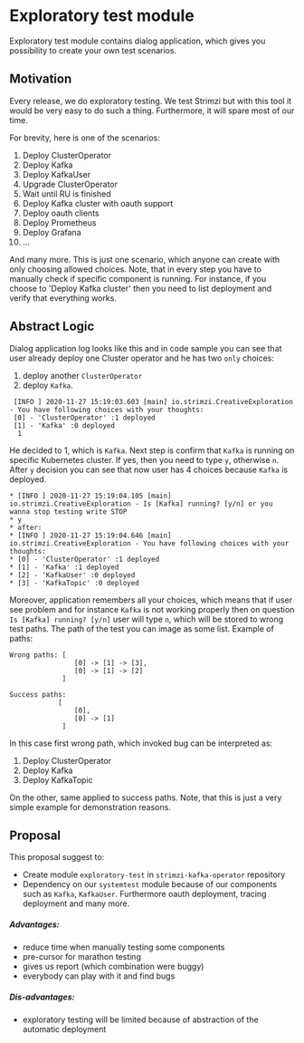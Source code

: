 # Exploratory test module

Exploratory test module contains dialog application, which gives you possibility to create your own test scenarios. 

## Motivation

Every release, we do exploratory testing. We test Strimzi but with this tool it would be very easy to do such a thing. 
Furthermore, it will spare most of our time. 

For brevity, here is one of the scenarios:

1. Deploy ClusterOperator
2. Deploy Kafka
3. Deploy KafkaUser
4. Upgrade ClusterOperator
5. Wait until RU is finished
6. Deploy Kafka cluster with oauth support
7. Deploy oauth clients
8. Deploy Prometheus
9. Deploy Grafana
10. ...

And many more. This is just one scenario, which anyone can create with only choosing allowed choices. 
Note, that in every step you have to manually check if specific component is running. 
For instance, if you choose to 'Deploy Kafka cluster' then you need to list deployment and verify that everything works.

## Abstract Logic

Dialog application log looks like this and in code sample you can see that user already deploy one Cluster operator 
and he has two `only` choices:

1. deploy another `ClusterOperator`
2. deploy `Kafka`. 

```
 [INFO ] 2020-11-27 15:19:03.603 [main] io.strimzi.CreativeExploration - You have following choices with your thoughts:
 [0] - 'ClusterOperator' :1 deployed
 [1] - 'Kafka' :0 deployed
  1
```

He decided to 1, which is `Kafka`. Next step is confirm that `Kafka` is running on specific Kubernetes cluster. If yes, then
you need to type `y`, otherwise `n`. After `y` decision you can see that now user has 4 choices because `Kafka` is deployed.
 
 ```
 * [INFO ] 2020-11-27 15:19:04.105 [main] io.strimzi.CreativeExploration - Is [Kafka] running? [y/n] or you wanna stop testing write STOP
 * y
 * after:
 * [INFO ] 2020-11-27 15:19:04.646 [main] io.strimzi.CreativeExploration - You have following choices with your thoughts:
 * [0] - 'ClusterOperator' :1 deployed
 * [1] - 'Kafka' :1 deployed
 * [2] - 'KafkaUser' :0 deployed
 * [3] - 'KafkaTopic' :0 deployed
```

Moreover, application remembers all your choices, which means that if user see problem and for instance `Kafka` is not working 
properly then on question `Is [Kafka] running? [y/n]` user will type `n`, which will be stored to wrong test paths. The
path of the test you can image as some list. Example of paths:

```
Wrong paths: [
                [0] -> [1] -> [3],
                [0] -> [1] -> [2]
             ]

Success paths:
            [
                [0],
                [0] -> [1]
             ]
```

In this case first wrong path, which invoked bug can be interpreted as:
 1. Deploy ClusterOperator
 2. Deploy Kafka
 3. Deploy KafkaTopic
 
 On the other, same applied to success paths. Note, that this is just a very simple example for demonstration reasons.

## Proposal

This proposal suggest to:
* Create module `exploratory-test` in `strimzi-kafka-operator` repository 
* Dependency on our `systemtest` module because of our components such as `Kafka`, `KafkaUser`. Furthermore oauth deployment,
tracing deployment and many more.

##### Advantages:
* reduce time when manually testing some components
* pre-cursor for marathon testing
* gives us report (which combination were buggy)
* everybody can play with it and find bugs
##### Dis-advantages:
* exploratory testing will be limited because of abstraction of the automatic deployment
